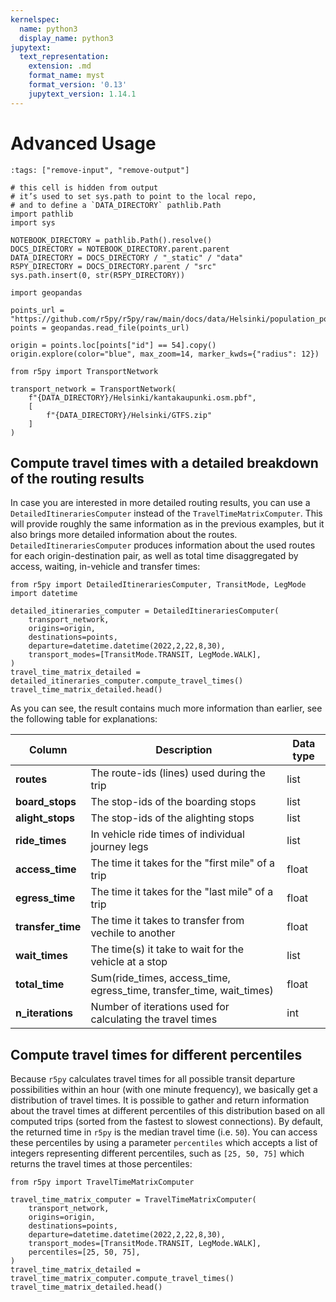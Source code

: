 ```yaml
---
kernelspec:
  name: python3
  display_name: python3
jupytext:
  text_representation:
    extension: .md
    format_name: myst
    format_version: '0.13'
    jupytext_version: 1.14.1
---
```



# Advanced Usage

```{code-cell}
:tags: ["remove-input", "remove-output"]

# this cell is hidden from output
# it’s used to set sys.path to point to the local repo,
# and to define a `DATA_DIRECTORY` pathlib.Path
import pathlib
import sys 

NOTEBOOK_DIRECTORY = pathlib.Path().resolve()
DOCS_DIRECTORY = NOTEBOOK_DIRECTORY.parent.parent
DATA_DIRECTORY = DOCS_DIRECTORY / "_static" / "data"
R5PY_DIRECTORY = DOCS_DIRECTORY.parent / "src"
sys.path.insert(0, str(R5PY_DIRECTORY))
```


```{code-cell}
import geopandas

points_url = "https://github.com/r5py/r5py/raw/main/docs/data/Helsinki/population_points_2020.gpkg"
points = geopandas.read_file(points_url)
```

```{code-cell}
origin = points.loc[points["id"] == 54].copy()
origin.explore(color="blue", max_zoom=14, marker_kwds={"radius": 12})
```

```{code-cell}
from r5py import TransportNetwork

transport_network = TransportNetwork(
    f"{DATA_DIRECTORY}/Helsinki/kantakaupunki.osm.pbf",
    [   
        f"{DATA_DIRECTORY}/Helsinki/GTFS.zip"
    ]
)
```

## Compute travel times with a detailed breakdown of the routing results


In case you are interested in more detailed routing results, you can use a `DetailedItinerariesComputer` instead of the `TravelTimeMatrixComputer`. This will provide roughly the same information as in the previous examples, but it also brings more detailed information about the routes. `DetailedItinerariesComputer` produces information about the used routes for each origin-destination pair, as well as total time disaggregated by access, waiting, in-vehicle and transfer times:

```{code-cell}
from r5py import DetailedItinerariesComputer, TransitMode, LegMode
import datetime

detailed_itineraries_computer = DetailedItinerariesComputer(
    transport_network,
    origins=origin,
    destinations=points,
    departure=datetime.datetime(2022,2,22,8,30),
    transport_modes=[TransitMode.TRANSIT, LegMode.WALK],
)
travel_time_matrix_detailed = detailed_itineraries_computer.compute_travel_times()
travel_time_matrix_detailed.head()
```

As you can see, the result contains much more information than earlier, see the following table for explanations:

| Column        | Description                                                          | Data type |
| ------------- | -------------------------------------------------------------------- | --------- |
| **routes**        | The route-ids (lines) used during the trip                           | list      |
| **board_stops**   | The stop-ids of the boarding stops                                   | list      |
| **alight_stops**  | The stop-ids of the alighting stops                                  | list      |
| **ride_times**    | In vehicle ride times of individual journey legs                     | list      |
| **access_time**   | The time it takes for the "first mile" of a trip                     | float     |
| **egress_time**   | The time it takes for the "last mile" of a trip                      | float     |
| **transfer_time** | The time it takes to transfer from vechile to another                | float     |
| **wait_times**    | The time(s) it take to wait for the vehicle at a stop                | list      |
| **total_time**    | Sum(ride_times, access_time, egress_time, transfer_time, wait_times) | float     |
| **n_iterations**  | Number of iterations used for calculating the travel times           | int       |



## Compute travel times for different percentiles

Because `r5py` calculates travel times for all possible transit departure possibilities within an hour (with one minute frequency), we basically get a distribution of travel times. It is possible to gather and return information about the travel times at different percentiles of this distribution based on all computed trips (sorted from the fastest to slowest connections). By default, the returned time in `r5py` is the median travel time (i.e. `50`). You can access these percentiles by using a parameter `percentiles` which accepts a list of integers representing different percentiles, such as `[25, 50, 75]` which returns the travel times at those percentiles:

```{code-cell}
from r5py import TravelTimeMatrixComputer

travel_time_matrix_computer = TravelTimeMatrixComputer(
    transport_network,
    origins=origin,
    destinations=points,
    departure=datetime.datetime(2022,2,22,8,30),
    transport_modes=[TransitMode.TRANSIT, LegMode.WALK],
    percentiles=[25, 50, 75],
)
travel_time_matrix_detailed = travel_time_matrix_computer.compute_travel_times()
travel_time_matrix_detailed.head()
```
